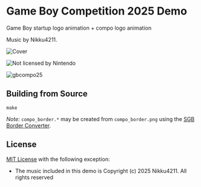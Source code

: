 # Game Boy Competition 2025 Demo

Game Boy startup logo animation + compo logo animation

Music by Nikku4211.

![Cover](https://img.itch.zone/aW1nLzIzMDUyNjcyLnBuZw==/315x250%23c/fDbJDo.png)

![Not licensed by Nintendo](https://img.itch.zone/aW1hZ2UvMzg0MTE4NS8yMjkyNDE1Ny5wbmc=/347x500/UvghrD.png)

![gbcompo25](https://img.itch.zone/aW1hZ2UvMzg1NzQ1Mi8yMzAxMzc2OS5wbmc=/347x500/hk%2BL3g.png)

## Building from Source

```
make
```

*Note:* `compo_border.*` may be created from `compo_border.png` using the [SGB Border Converter](https://www.marcrobledo.com/super-game-boy-border-converter/).

## License

[MIT License](LICENSE) with the following exception:

* The music included in this demo is
  Copyright (c) 2025 Nikku4211. All rights reserved
